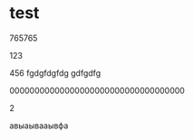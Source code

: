 # test

765765

123

456
fgdgfdgfdg
gdfgdfg







00000000000000000000000000000000000


2



авыаывааывфа
